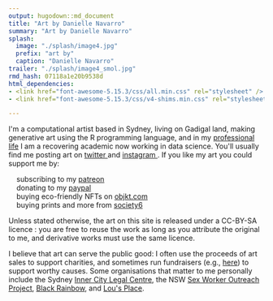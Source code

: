 ```yaml
---
output: hugodown::md_document
title: "Art by Danielle Navarro"
summary: "Art by Danielle Navarro"
splash:
  image: "./splash/image4.jpg"
  prefix: "art by"
  caption: "Danielle Navarro"
trailer: "./splash/image4_smol.jpg"
rmd_hash: 07118a1e20b9538d
html_dependencies:
- <link href="font-awesome-5.15.3/css/all.min.css" rel="stylesheet" />
- <link href="font-awesome-5.15.3/css/v4-shims.min.css" rel="stylesheet" />

---
```


I'm a computational artist based in Sydney, living on Gadigal land, making generative art using the R programming language, and in my [professional life](https://djnavarro.net) I am a recovering academic now working in data science. You'll usually find me posting art on [twitter <i class="fab fa-twitter" role="presentation" aria-label="twitter icon"></i>](https://twitter.com/djnavarro) and [instagram <i class="fab fa-instagram" role="presentation" aria-label="instagram icon"></i>](https://www.instagram.com/daniellenavarro77/). If you like my art you could support me by:

    subscribing to my [patreon <i class="fab fa-patreon" role="presentation" aria-label="patreon icon"></i>](https://www.patreon.com/djnavarro) <br>     donating to my [paypal <i class="fab fa-paypal" role="presentation" aria-label="paypal icon"></i>](https://www.paypal.me/daniellenavarro77) <br>     buying eco-friendly NFTs on [objkt.com <i class="fa fa-palette" role="presentation" aria-label="palette icon"></i>](https://objkt.djnavarro.net/collections) <br>     buying prints and more from [society6 <i class="fa fa-shopping-cart" role="presentation" aria-label="shopping-cart icon"></i>](https://society6.com/djnavarro) <br>

Unless stated otherwise, the art on this site is released under a CC-BY-SA licence [<i class="fab fa-creative-commons" role="presentation" aria-label="creative-commons icon"></i> <i class="fab fa-creative-commons-by" role="presentation" aria-label="creative-commons-by icon"></i> <i class="fab fa-creative-commons-sa" role="presentation" aria-label="creative-commons-sa icon"></i>](https://creativecommons.org/licenses/by-sa/4.0/): you are free to reuse the work as long as you attribute the original to me, and derivative works must use the same licence.

I believe that art can serve the public good: I often use the proceeds of art sales to support charities, and sometimes run fundraisers (e.g., [here](https://www.gofundme.com/f/data-science-art-to-support-a-womens-refuge)) to support worthy causes. Some organisations that matter to me personally include the Sydney [Inner City Legal Centre](https://www.iclc.org.au/), the NSW [Sex Worker Outreach Project](https://swop.org.au/), [Black Rainbow](http://www.blackrainbow.org.au/), and [Lou's Place](https://www.lousplace.com.au/).

